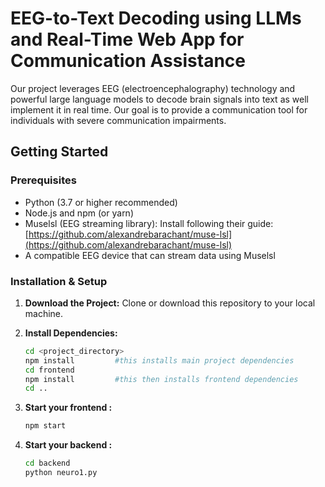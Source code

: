 # EEG-to-Text Decoding using LLMs and Real-Time Web App for Communication Assistance

Our project leverages EEG (electroencephalography) technology and powerful large language models to decode brain signals into  text as well implement it in real time. Our goal is to provide a communication tool for individuals with severe communication impairments.

## Getting Started

### Prerequisites

* Python (3.7 or higher recommended)
* Node.js and npm (or yarn)
* Muselsl (EEG streaming library): Install following their guide: [https://github.com/alexandrebarachant/muse-lsl](https://github.com/alexandrebarachant/muse-lsl)
* A compatible EEG device that can stream data using Muselsl

### Installation & Setup

1. **Download the Project:** Clone or download this repository to your local machine.

2. **Install Dependencies:**
   ```bash
   cd <project_directory>
   npm install         #this installs main project dependencies
   cd frontend
   npm install         #this then installs frontend dependencies
   cd ..
3. **Start your frontend :**
   ```bash
   npm start 
4. **Start your backend :**
   ```bash
   cd backend
   python neuro1.py    
